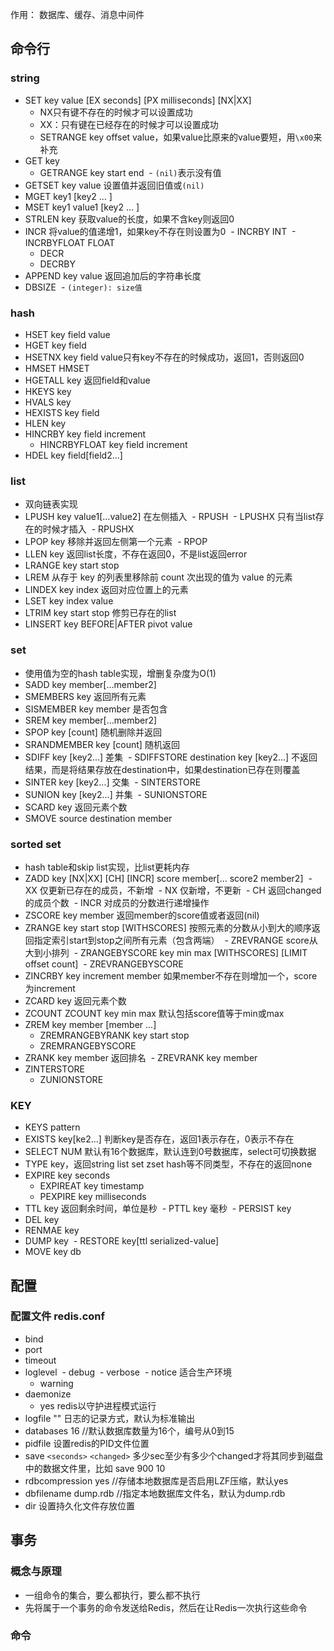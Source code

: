 作用： 数据库、缓存、消息中间件

## 命令行
### string
- SET key value [EX seconds] [PX milliseconds] [NX|XX]
  - NX只有键不存在的时候才可以设置成功
  - XX：只有键在已经存在的时候才可以设置成功
  - SETRANGE key offset value，如果value比原来的value要短，用`\x00`来补充
- GET key
  - GETRANGE key start end 
  - `(nil)`表示没有值
- GETSET key value 设置值并返回旧值或`(nil)`
- MGET key1 [key2 ... ]
- MSET key1 value1 [key2 ... ]
- STRLEN key 获取value的长度，如果不含key则返回0
- INCR 将value的值递增1，如果key不存在则设置为0
  - INCRBY INT
  - INCRBYFLOAT FLOAT
  - DECR
  - DECRBY
- APPEND key value 返回追加后的字符串长度
- DBSIZE
  - `(integer): size值`
### hash
- HSET key field value
- HGET key field
- HSETNX key field value只有key不存在的时候成功，返回1，否则返回0
- HMSET HMSET
- HGETALL key 返回field和value
- HKEYS key
- HVALS key
- HEXISTS key field
- HLEN key
- HINCRBY key field increment
  - HINCRBYFLOAT key field increment
- HDEL key field[field2...]
### list
- 双向链表实现
- LPUSH key value1[...value2] 在左侧插入
  - RPUSH
  - LPUSHX 只有当list存在的时候才插入
  - RPUSHX
- LPOP key 移除并返回左侧第一个元素
  - RPOP
- LLEN key 返回list长度，不存在返回0，不是list返回error
- LRANGE key start stop
- LREM 从存于 key 的列表里移除前 count 次出现的值为 value 的元素
- LINDEX key index 返回对应位置上的元素
- LSET key index value
- LTRIM key start stop 修剪已存在的list
- LINSERT key BEFORE|AFTER pivot value
### set
- 使用值为空的hash table实现，增删复杂度为O(1)
- SADD key member[...member2]
- SMEMBERS key 返回所有元素
- SISMEMBER key member 是否包含
- SREM key member[...member2]
- SPOP key [count] 随机删除并返回
- SRANDMEMBER key [count] 随机返回
- SDIFF key [key2...] 差集
  - SDIFFSTORE destination key [key2...] 不返回结果，而是将结果存放在destination中，如果destination已存在则覆盖
- SINTER key [key2...] 交集
  - SINTERSTORE
- SUNION key [key2...] 并集
  - SUNIONSTORE
- SCARD key 返回元素个数
- SMOVE source destination member
### sorted set
- hash table和skip list实现，比list更耗内存
- ZADD key [NX|XX] [CH] [INCR] score member[... score2 member2]
  - XX 仅更新已存在的成员，不新增
  - NX 仅新增，不更新
  - CH 返回changed的成员个数
  - INCR 对成员的分数进行递增操作
- ZSCORE key member 返回member的score值或者返回(nil)
- ZRANGE key start stop [WITHSCORES] 按照元素的分数从小到大的顺序返回指定索引start到stop之间所有元素（包含两端）
  - ZREVRANGE score从大到小排列
  - ZRANGEBYSCORE key min max [WITHSCORES] [LIMIT offset count]
  - ZREVRANGEBYSCORE
- ZINCRBY key increment member 如果member不存在则增加一个，score为increment
- ZCARD key 返回元素个数
- ZCOUNT ZCOUNT key min max 默认包括score值等于min或max
- ZREM key member [member ...]
  - ZREMRANGEBYRANK key start stop
  - ZREMRANGEBYSCORE
- ZRANK key member 返回排名
  - ZREVRANK key member
- ZINTERSTORE
  - ZUNIONSTORE
### KEY
- KEYS pattern
- EXISTS key[ke2...] 判断key是否存在，返回1表示存在，0表示不存在
- SELECT NUM 默认有16个数据库，默认连到0号数据库，select可切换数据
- TYPE key，返回string list set zset hash等不同类型，不存在的返回none
- EXPIRE key seconds
  - EXPIREAT key timestamp
  - PEXPIRE key milliseconds
- TTL key 返回剩余时间，单位是秒
  - PTTL key 毫秒
  - PERSIST key
- DEL key
- RENMAE key
- DUMP key
  - RESTORE key[ttl serialized-value]
- MOVE key db

## 配置
### 配置文件 redis.conf
- bind
- port
- timeout
- loglevel
  - debug
  - verbose
  - notice 适合生产环境
  - warning
- daemonize
  - yes redis以守护进程模式运行
- logfile "" 日志的记录方式，默认为标准输出
- databases 16    //默认数据库数量为16个，编号从0到15
- pidfile 设置redis的PID文件位置
- save `<seconds>` `<changed>` 多少sec至少有多少个changed才将其同步到磁盘中的数据文件里，比如 save 900 10
- rdbcompression yes  //存储本地数据库是否启用LZF压缩，默认yes
- dbfilename dump.rdb //指定本地数据库文件名，默认为dump.rdb
- dir 设置持久化文件存放位置

## 事务
### 概念与原理
- 一组命令的集合，要么都执行，要么都不执行
- 先将属于一个事务的命令发送给Redis，然后在让Redis一次执行这些命令
### 命令
